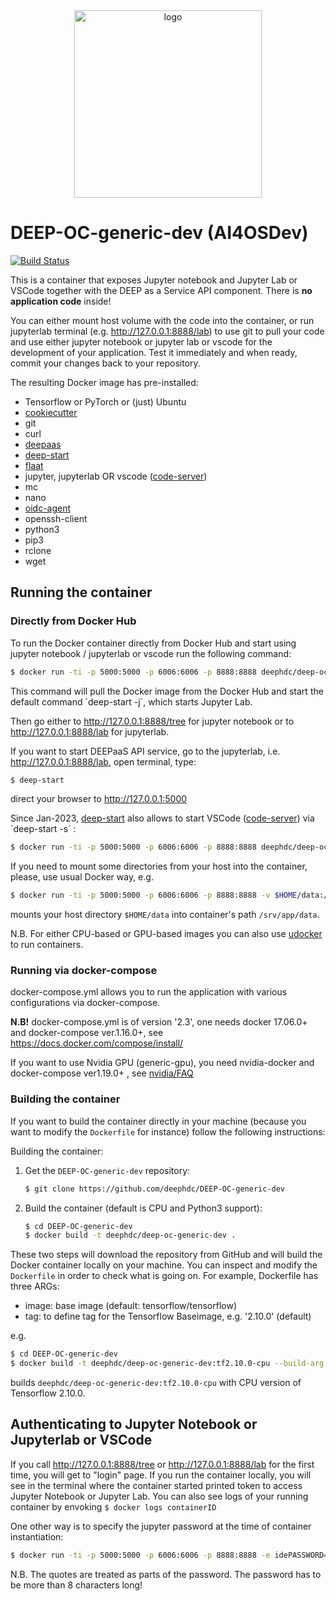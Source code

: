 <div align="center">
<img src="https://ai4eosc.eu/wp-content/uploads/sites/10/2022/09/horizontal-transparent.png" alt="logo" width="300"/>
</div>

# DEEP-OC-generic-dev (AI4OSDev)

[![Build Status](https://jenkins.indigo-datacloud.eu/buildStatus/icon?job=Pipeline-as-code/DEEP-OC-org/DEEP-OC-generic-dev/master)](https://jenkins.indigo-datacloud.eu/job/Pipeline-as-code/job/DEEP-OC-org/job/DEEP-OC-generic-dev/job/master)

This is a container that exposes Jupyter notebook and Jupyter Lab or VSCode together with the DEEP as a Service API component. There is **no application code** inside!

You can either mount host volume with the code into the container, or run jupyterlab terminal (e.g. http://127.0.0.1:8888/lab) to use git to pull your code and use either jupyter notebook or jupyter lab or vscode for the development of your application. Test it immediately and when ready, commit your changes back to your repository.


The resulting Docker image has pre-installed:
* Tensorflow or PyTorch or (just) Ubuntu
* [cookiecutter](https://github.com/cookiecutter/cookiecutter)
* git
* curl
* [deepaas](https://github.com/indigo-dc/DEEPaaS)
* [deep-start](https://github.com/deephdc/deep-start)
* [flaat](https://github.com/indigo-dc/flaat)
* jupyter, jupyterlab OR vscode ([code-server](https://github.com/coder/code-server))
* mc
* nano
* [oidc-agent](https://github.com/indigo-dc/oidc-agent)
* openssh-client
* python3
* pip3
* rclone
* wget


## Running the container

### Directly from Docker Hub

To run the Docker container directly from Docker Hub and start using jupyter notebook / jupyterlab or vscode run the following command:

```bash
$ docker run -ti -p 5000:5000 -p 6006:6006 -p 8888:8888 deephdc/deep-oc-generic-dev
```

This command will pull the Docker image from the Docker Hub and start the default command `deep-start -j´, which starts Jupyter Lab.

Then go either to http://127.0.0.1:8888/tree for jupyter notebook or to http://127.0.0.1:8888/lab for jupyterlab.

If you want to start DEEPaaS API service, go to the jupyterlab, i.e. http://127.0.0.1:8888/lab, open terminal, type:

```bash
$ deep-start
```

direct your browser to http://127.0.0.1:5000

Since Jan-2023, [deep-start](https://github.com/deephdc/deep-start) also allows to start VSCode ([code-server](https://github.com/coder/code-server)) via `deep-start -s´ :

```bash
$ docker run -ti -p 5000:5000 -p 6006:6006 -p 8888:8888 deephdc/deep-oc-generic-dev deep-start -s
```

If you need to mount some directories from your host into the container, please, use usual Docker way, e.g.

```bash
$ docker run -ti -p 5000:5000 -p 6006:6006 -p 8888:8888 -v $HOME/data:/srv/app/data deephdc/deep-oc-generic-dev
```

mounts your host directory `$HOME/data` into container's path `/srv/app/data`.

N.B. For either CPU-based or GPU-based images you can also use [udocker](https://github.com/indigo-dc/udocker) to run containers.

### Running via docker-compose

docker-compose.yml allows you to run the application with various configurations via docker-compose.

**N.B!** docker-compose.yml is of version '2.3', one needs docker 17.06.0+ and docker-compose ver.1.16.0+, see https://docs.docker.com/compose/install/

If you want to use Nvidia GPU (generic-gpu), you need nvidia-docker and docker-compose ver1.19.0+ , see [nvidia/FAQ](https://github.com/NVIDIA/nvidia-docker/wiki/Frequently-Asked-Questions#do-you-support-docker-compose)


### Building the container

If you want to build the container directly in your machine (because you want
to modify the `Dockerfile` for instance) follow the following instructions:

Building the container:

1. Get the `DEEP-OC-generic-dev` repository:

    ```bash
    $ git clone https://github.com/deephdc/DEEP-OC-generic-dev
    ```

2. Build the container (default is CPU and Python3 support):

    ```bash
    $ cd DEEP-OC-generic-dev
    $ docker build -t deephdc/deep-oc-generic-dev .
    ```

These two steps will download the repository from GitHub and will build the
Docker container locally on your machine. You can inspect and modify the
`Dockerfile` in order to check what is going on. For example, Dockerfile has three ARGs:

* image: base image (default: tensorflow/tensorflow)
* tag: to define tag for the Tensorflow Baseimage, e.g. '2.10.0' (default)

e.g.

```bash
$ cd DEEP-OC-generic-dev
$ docker build -t deephdc/deep-oc-generic-dev:tf2.10.0-cpu --build-arg tag=2.10.0 .
```

builds `deephdc/deep-oc-generic-dev:tf2.10.0-cpu` with CPU version of Tensorflow 2.10.0.


## Authenticating to Jupyter Notebook or Jupyterlab or VSCode

If you call http://127.0.0.1:8888/tree or http://127.0.0.1:8888/lab for the first time, you will get to "login" page. If you run the container locally, 
you will see in the terminal where the container started printed token to access Jupyter Notebook or Jupyter Lab. 
You can also see logs of your running container by envoking ```$ docker logs containerID```

One other way is to specify the jupyter password at the time of container instantiation:

```bash
$ docker run -ti -p 5000:5000 -p 6006:6006 -p 8888:8888 -e idePASSWORD=the_pass_for_ide deephdc/deep-oc-generic-dev
```

N.B. The quotes are treated as parts of the password. The password has to be more than 8 characters long!
